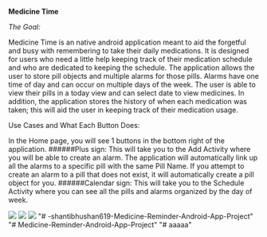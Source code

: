**Medicine Time**

_The Goal:_

Medicine Time is an native android application meant to aid the forgetful and busy with remembering to take their daily medications. It is designed for users who need a little help keeping track of their medication schedule and who are dedicated to keeping the schedule. The application allows the user to store pill objects and multiple alarms for those pills. Alarms have one time of day and can occur on multiple days of the week. The user is able to view their pills in a today view and can select date to view medicines. In addition, the application stores the history of when each medication was taken; this will aid the user in keeping track of their medication usage.




Use Cases and What Each Button Does:

In the Home page, you will see 1 buttons in the bottom right of the application. ######Plus sign: This will take you to the Add Activity where you will be able to create an alarm. The application will automatically link up all the alarms to a specific pill with the same Pill Name. If you attempt to create an alarm to a pill that does not exist, it will automatically create a pill object for you. ######Calendar sign: This will take you to the Schedule Activity where you can see all the pills and alarms organized by the day of week.


<img src="https://raw.githubusercontent.com/gssinghgautam/Medicine-Time-/master/arts/Screenshot_2017-08-03-16-16-17-091_com.gautam.medicinetime.mock.png"/> <img src="https://raw.githubusercontent.com/gssinghgautam/Medicine-Time-/master/arts/Screenshot_2017-08-03-16-16-06-694_com.gautam.medicinetime.mock.png"/> <img src="https://raw.githubusercontent.com/gssinghgautam/Medicine-Time-/master/arts/Screenshot_2017-08-03-16-16-28-924_com.gautam.medicinetime.mock.png"/>
"# -shantibhushan619-Medicine-Reminder-Android-App-Project" 
"# Medicine-Reminder-Android-App-Project" 
"# aaaaa" 
